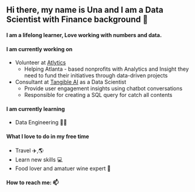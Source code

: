 ## Hi there, my name is Una and I am a Data Scientist with Finance background 👋

#### I am a lifelong learner, Love working with numbers and data. 

#### I am currently working on<br />
  * Volunteer at [Atlytics](https://atlytics.org/) <br /> 
    * Helping Atlanta - based nonprofits with Analytics and Insight they need to fund their initiatives through data-driven projects
  * Consultant at [Tangible AI](https://tangibleai.com/) as a Data Scientist<br />
    * Provide user engagement insights using chatbot conversations<br />
    * Responsible for creating a SQL query for catch all contents   

#### I am currently learning<br />
  * Data Engineering :student:

  
#### What I love to do in my free time
  * Travel :airplane:,:earth_americas:<br /> 
  * Learn new skills :computer: <br />
  * Food lover and amatuer wine expert :wine_glass: <br />
 

#### How to reach me: 📫




<!--
**unachka/unachka** is a ✨ _special_ ✨ repository because its `README.md` (this file) appears on your GitHub profile.

Here are some ideas to get you started:

- 🔭 I’m currently working on ...
- 🌱 I’m currently learning ...
- 👯 I’m looking to collaborate on ...
- 🤔 I’m looking for help with ...
- 💬 Ask me about ...
- 📫 How to reach me: ...
- 😄 Pronouns: ...
- ⚡ Fun fact: ...
-->
